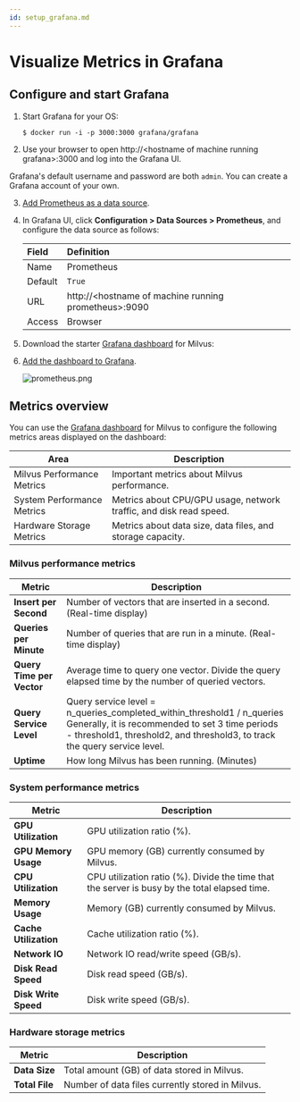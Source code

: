 ```yaml
---
id: setup_grafana.md
---
```



# Visualize Metrics in Grafana

## Configure and start Grafana

1. Start Grafana for your OS:

   ```shell
   $ docker run -i -p 3000:3000 grafana/grafana
   ```

2. Use your browser to open http://&lt;hostname of machine running grafana&gt;:3000 and log into the Grafana UI.

<div class="alert note">
Grafana's default username and password are both <code>admin</code>. You can create a Grafana account of your own.
</div>

3. [Add Prometheus as a data source](https://grafana.com/docs/grafana/latest/features/datasources/add-a-data-source/).
   
4. In Grafana UI, click **Configuration > Data Sources > Prometheus**, and configure the data source as follows:

   | Field   | Definition                                             |
   | :------ | :----------------------------------------------------- |
   | Name    | Prometheus                                             |
   | Default | `True`                                                   |
   | URL     | http://&lt;hostname of machine running prometheus&gt;:9090 |
   | Access  | Browser                                                |

5. Download the starter [Grafana dashboard](https://github.com/milvus-io/docs/blob/v{{var.release_version}}/assets/monitoring/dashboard.json) for Milvus:


6. [Add the dashboard to Grafana](http://docs.grafana.org/reference/export_import/#importing-a-dashboard).

   ![prometheus.png](../../../../assets/prometheus.png)


## Metrics overview

You can use the [Grafana dashboard](https://github.com/milvus-io/docs/blob/v{{var.release_version}}/assets/monitoring/dashboard.json) for Milvus to configure the following metrics areas displayed on the dashboard:


| Area             | Description                                                |
| ---------------- | ---------------------------------------------------------- |
| Milvus Performance Metrics | Important metrics about Milvus performance.                |
| System Performance Metrics | Metrics about CPU/GPU usage, network traffic, and disk read speed.          |
| Hardware Storage Metrics  | Metrics about data size, data files, and storage capacity. |

### Milvus performance metrics

| Metric                    | Description                                                  |
| ------------------------- | ------------------------------------------------------------ |
| **Insert per Second**     | Number of vectors that are inserted in a second. (Real-time display) |
| **Queries per Minute**    | Number of queries that are run in a minute. (Real-time display) |
| **Query Time per Vector** | Average time to query one vector. Divide the query elapsed time by the number of queried vectors. |
| **Query Service Level**   | Query service level = n_queries_completed_within_threshold1 / n_queries <br/>Generally, it is recommended to set 3 time periods - threshold1, threshold2, and threshold3, to track the query service level. |
| **Uptime**                | How long Milvus has been running. (Minutes)                  |

### System performance metrics

| Metric                | Description                                                  |
| --------------------- | ------------------------------------------------------------ |
| **GPU Utilization**   | GPU utilization ratio (%).                                   |
| **GPU Memory Usage**  | GPU memory (GB) currently consumed by Milvus.                |
| **CPU Utilization**   | CPU utilization ratio (%). Divide the time that the server is busy by the total elapsed time. |
| **Memory Usage**      | Memory (GB) currently consumed by Milvus.                    |
| **Cache Utilization** | Cache utilization ratio (%).                                 |
| **Network IO**        | Network IO read/write speed (GB/s).                          |
| **Disk Read Speed**   | Disk read speed (GB/s).                                      |
| **Disk Write Speed**  | Disk write speed (GB/s).                                     |

### Hardware storage metrics

| Metric         | Description                                      |
| -------------- | ------------------------------------------------ |
| **Data Size**  | Total amount (GB) of data stored in Milvus.      |
| **Total File** | Number of data files currently stored in Milvus. |

